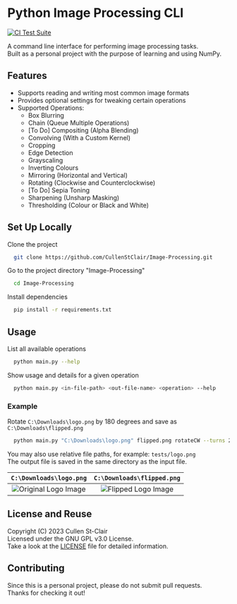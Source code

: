 
# Python Image Processing CLI

[![CI Test Suite](https://github.com/CullenStClair/Image-Processing/actions/workflows/run-tests.yml/badge.svg)](https://github.com/CullenStClair/Image-Processing/actions/workflows/run-tests.yml)

A command line interface for performing image processing tasks.  
Built as a personal project with the purpose of learning and using NumPy.

## Features

- Supports reading and writing most common image formats
- Provides optional settings for tweaking certain operations
- Supported Operations:
  - Box Blurring
  - Chain (Queue Multiple Operations)
  - [To Do] Compositing (Alpha Blending)
  - Convolving (With a Custom Kernel)
  - Cropping
  - Edge Detection
  - Grayscaling
  - Inverting Colours
  - Mirroring (Horizontal and Vertical)
  - Rotating (Clockwise and Counterclockwise)
  - [To Do] Sepia Toning
  - Sharpening (Unsharp Masking)
  - Thresholding (Colour or Black and White)

## Set Up Locally

Clone the project

```bash
  git clone https://github.com/CullenStClair/Image-Processing.git
```

Go to the project directory "Image-Processing"

```bash
  cd Image-Processing
```

Install dependencies

```bash
  pip install -r requirements.txt
```

## Usage

List all available operations

```bash
  python main.py --help
```

Show usage and details for a given operation

```bash
  python main.py <in-file-path> <out-file-name> <operation> --help
```

### Example

Rotate `C:\Downloads\logo.png` by 180 degrees and save as `C:\Downloads\flipped.png`

```bash
  python main.py "C:\Downloads\logo.png" flipped.png rotateCW --turns 2
```

You may also use relative file paths, for example:  `tests/logo.png`  
The output file is saved in the same directory as the input file.

`C:\Downloads\logo.png`  |  `C:\Downloads\flipped.png`
:-------------------------:|:-------------------------:
![Original Logo Image](https://i.imgur.com/cKBXnKi.png) | ![Flipped Logo Image](https://i.imgur.com/OBnyQbF.png)

## License and Reuse

Copyright (C) 2023  Cullen St-Clair  
Licensed under the GNU GPL v3.0 License.  
Take a look at the [LICENSE](https://github.com/CullenStClair/Image-Processing/blob/master/LICENSE) file for detailed information.

## Contributing

Since this is a personal project, please do not submit pull requests.  
Thanks for checking it out!
